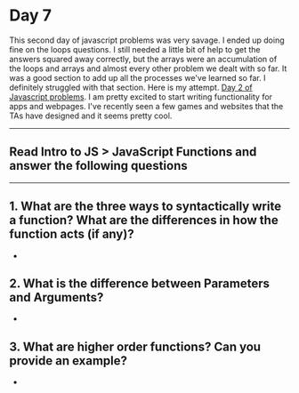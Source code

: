 # Day 7
This second day of javascript problems was very savage. I ended up doing fine on the loops questions. I still needed a little bit of help to get the answers squared away correctly, but the arrays were an accumulation of the loops and arrays and almost every other problem we dealt with so far. It was a good section to add up all the processes we've learned so far. I definitely struggled with that section. Here is my attempt. [Day 2 of Javascript problems](https://chesterjgreen.github.io/js-tests-loops-and-arrays/). I am pretty excited to start writing functionality for apps and webpages. I've recently seen a few games and websites that the TAs have designed and it seems pretty cool. 

---
## Read Intro to JS > JavaScript Functions and answer the following questions

---
## 1. What are the three ways to syntactically write a function? What are the differences in how the function acts (if any)?
- 
## 2. What is the difference between Parameters and Arguments?
- 
## 3. What are higher order functions? Can you provide an example?
- 